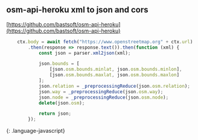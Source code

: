 ## osm-api-heroku xml to json and cors

[https://github.com/bastsoft/osm-api-heroku](https://github.com/bastsoft/osm-api-heroku)
~~~ javascript
    ctx.body = await fetch("https://www.openstreetmap.org" + ctx.url)
        .then(response => response.text()).then(function (xml) {
            const json = parser.xml2json(xml);

            json.bounds = [
                [json.osm.bounds.minlat, json.osm.bounds.minlon],
                [json.osm.bounds.maxlat, json.osm.bounds.maxlon]
            ];
            json.relation = _preprocessingReduce(json.osm.relation);
            json.way = _preprocessingReduce(json.osm.way);
            json.node = _preprocessingReduce(json.osm.node);
            delete(json.osm);

            return json;
        });
~~~
{: .language-javascript}

